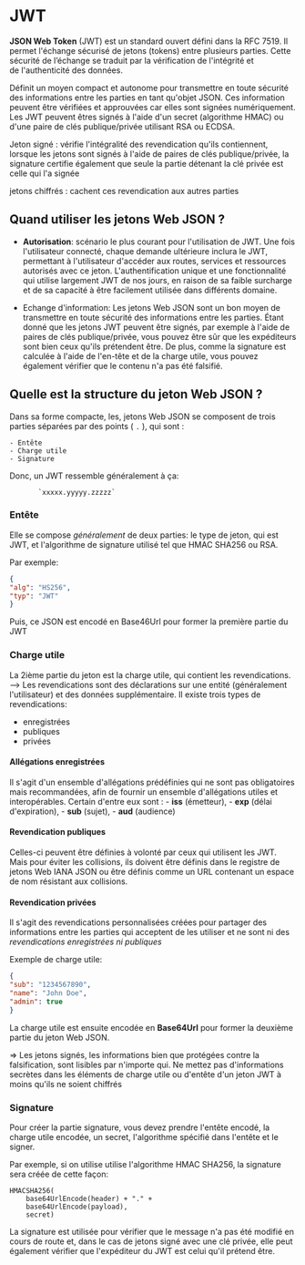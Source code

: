 # JWT 

**JSON Web Token** (JWT) est un standard ouvert défini dans la RFC 7519. Il permet l'échange sécurisé de jetons (tokens) entre plusieurs parties. Cette sécurité de l’échange se traduit par la vérification de l'intégrité et de l'authenticité des données.

Définit un moyen compact et autonome pour transmettre en toute sécurité des informations entre les parties en tant qu'objet JSON. Ces information peuvent être vérifiées et approuvées car elles sont signées numériquement. Les JWT peuvent êtres signés à l'aide d'un secret (algorithme HMAC) ou d'une paire de clés publique/privée utilisant RSA ou ECDSA.

Jeton signé : vérifie l'intégralité des revendication qu'ils contiennent, lorsque les jetons sont signés à l'aide de paires de clés publique/privée, la signature certifie également que seule la partie détenant la clé privée est celle qui l'a signée

jetons chiffrés : cachent ces revendication aux autres parties 


## Quand utiliser les jetons Web JSON ?

-  **Autorisation**: scénario le plus courant pour l'utilisation de JWT. Une fois l'utilisateur connecté, chaque demande ultérieure inclura le JWT, permettant à l'utilisateur d'accéder aux routes, services et ressources autorisés avec ce jeton. L'authentification unique et une fonctionnalité qui utilise largement JWT de nos jours, en raison de sa faible surcharge et de sa capacité à être facilement utilisée dans différents domaine.

- Echange d'information: Les jetons Web JSON sont un bon moyen de transmettre en toute sécurité des informations entre les parties. Étant donné que les jetons JWT peuvent être signés, par exemple à l'aide de paires de clés publique/privée, vous pouvez être sûr que les expéditeurs sont bien ceux qu'ils prétendent être. De plus, comme la signature est calculée à l'aide de l'en-tête et de la charge utile, vous pouvez également vérifier que le contenu n'a pas été falsifié.


## Quelle est la structure du jeton Web JSON ?

Dans sa forme compacte, les, jetons Web JSON se composent de trois parties séparées par des points (  `.`  ), qui sont :

	- Entête
	- Charge utile
	- Signature

Donc, un JWT ressemble généralement à ça:

           `xxxxx.yyyyy.zzzzz`

### **Entête** 

Elle se compose *généralement* de deux parties: le type de jeton, qui est JWT, et l'algorithme de signature utilisé tel que HMAC SHA256 ou RSA.

Par exemple:

````json
{
"alg": "HS256",
"typ": "JWT"
}

````

Puis, ce JSON est encodé en Base46Url pour former la première partie du JWT 


### **Charge utile**

La 2ième partie du jeton est la charge utile, qui contient les revendications. 
--> Les revendications sont des déclarations sur une entité (généralement l'utilisateur) et des données supplémentaire.
Il existe trois types de revendications: 
- enregistrées
- publiques 
- privées

#### Allégations enregistrées

Il s'agit d'un ensemble d'allégations prédéfinies qui ne sont pas obligatoires mais recommandées, afin de fournir un ensemble d'allégations utiles et interopérables.
Certain d'entre eux sont :
			- **iss** (émetteur),
			- **exp** (délai d'expiration),
			- **sub** (sujet),
			- **aud** (audience)

#### Revendication publiques

Celles-ci peuvent être définies à volonté par ceux qui utilisent les JWT. Mais pour éviter les collisions, ils doivent être définis dans le registre de jetons Web IANA JSON ou être définis comme un URL contenant un espace de nom résistant aux collisions.

#### Revendication privées

Il s'agit des revendications personnalisées créées pour partager des informations entre les parties qui acceptent de les utiliser et ne sont ni des *revendications enregistrées ni publiques*

Exemple de charge utile:

````json
{
"sub": "1234567890",
"name": "John Doe",
"admin": true
}
`````


La charge utile est ensuite encodée en **Base64Url** pour former la deuxième partie du jeton Web JSON.

=> Les jetons signés, les informations bien que protégées contre la falsification, sont lisibles par n'importe qui. Ne mettez pas d'informations secrètes dans les éléments de charge utile ou d'entête d'un jeton JWT à moins qu'ils ne soient chiffrés


### Signature

Pour créer la partie signature, vous devez prendre l'entête encodé, la charge utile encodée, un secret, l'algorithme spécifié dans l'entête et le signer.

Par exemple, si on utilise utilise l'algorithme HMAC SHA256, la signature sera créée de cette façon:

````
HMACSHA256(
	base64UrlEncode(header) + "." +
	base64UrlEncode(payload),
	secret)
`````

La signature est utilisée pour vérifier que le message n'a pas été modifié en cours de route et, dans le cas de jetons signé avec une clé privée, elle peut également vérifier que l'expéditeur du JWT est celui qu'il prétend être.





